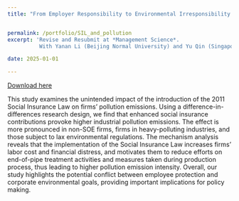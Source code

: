 ```yaml
---
title: "From Employer Responsibility to Environmental Irresponsibility: Unintended Effects of Social Insurance Law on Pollution Emissions"


permalink: /portfolio/SIL_and_pollution
excerpt: 'Revise and Resubmit at *Management Science*.
          With Yanan Li (Beijing Normal University) and Yu Qin (Singapore National University)'

date: 2025-01-01

---
```

[Download here](https://papers.ssrn.com/sol3/papers.cfm?abstract_id=5147327)

This study examines the unintended impact of the introduction of the 2011 Social Insurance Law on firms’ pollution emissions. Using a difference-in-differences research design, we find that enhanced social insurance contributions provoke higher industrial pollution emissions. The effect is more pronounced in non-SOE firms, firms in heavy-polluting industries, and those subject to lax environmental regulations. The mechanism analysis reveals that the implementation of the Social Insurance Law increases firms’ labor cost and financial distress, and motivates them to reduce efforts on end-of-pipe treatment activities and measures taken during production process, thus leading to higher pollution emission intensity. Overall, our study highlights the potential conflict between employee protection and corporate environmental goals, providing important implications for policy making.
